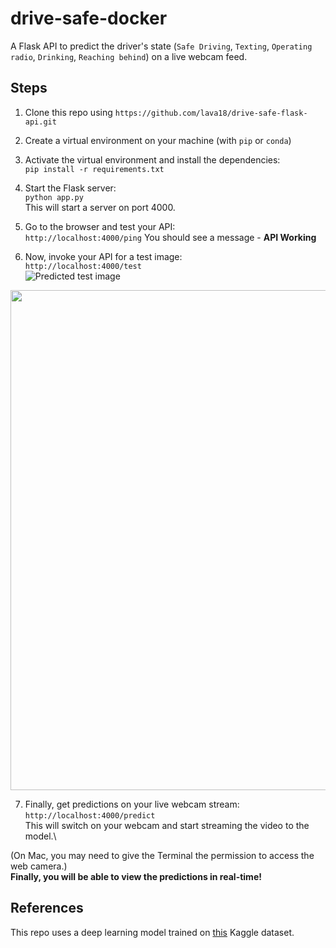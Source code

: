 # drive-safe-docker
A Flask API to predict the driver's state (`Safe Driving`, `Texting`, `Operating radio`, `Drinking`, `Reaching behind`) on a live webcam feed. 

## Steps
1. Clone this repo using `https://github.com/lava18/drive-safe-flask-api.git`

2. Create a virtual environment on your machine (with `pip` or `conda`)

3. Activate the virtual environment and install the dependencies: \
`pip install -r requirements.txt`

4. Start the Flask server: \
 `python app.py`\
This will start a server on port 4000.

5. Go to the browser and test your API: \
`http://localhost:4000/ping`
You should see a message - **API Working**

6. Now, invoke your API for a test image:\
`http://localhost:4000/test`\
![Predicted test image](https://drive.google.com/file/d/10wcY66yTk46w64EfyMYj5Ne_eq1dA4Nr)
<img src="https://drive.google.com/file/d/10wcY66yTk46w64EfyMYj5Ne_eq1dA4Nr" width=800 raw=true/> 

7. Finally, get predictions on your live webcam stream: \
`http://localhost:4000/predict` \
This will switch on your webcam and start streaming the video to the model.\

(On Mac, you may need to give the Terminal the permission to access the web camera.)\
**Finally, you will be able to view the predictions in real-time!**

## References
This repo uses a deep learning model trained on [this](https://www.kaggle.com/c/state-farm-distracted-driver-detection/data) Kaggle dataset. 
